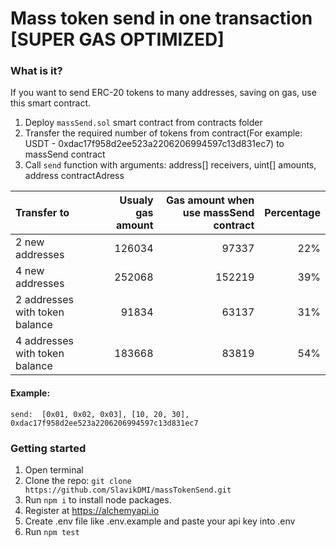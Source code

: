 # Mass token send in one transaction [SUPER GAS OPTIMIZED]

### What is it?

If you want to send ERC-20 tokens to many addresses, saving on gas, use this smart contract.

1. Deploy `massSend.sol` smart contract from contracts folder
2. Transfer the required number of tokens from contract(For example: USDT - 0xdac17f958d2ee523a2206206994597c13d831ec7) to massSend contract
3. Call `send` function with arguments: address[] receivers, uint[] amounts, address contractAdress

| Transfer to                    | Usualy gas amount | Gas amount when use massSend contract | Percentage |
| :----------------------------- | ----------------: | ------------------------------------: | ---------: |
| 2 new addresses                |            126034 |                                 97337 |        22% |
| 4 new addresses                |            252068 |                                152219 |        39% |
| 2 addresses with token balance |             91834 |                                 63137 |        31% |
| 4 addresses with token balance |            183668 |                                 83819 |        54% |

#### Example:

`send:  [0x01, 0x02, 0x03], [10, 20, 30], 0xdac17f958d2ee523a2206206994597c13d831ec7`

### Getting started

1.  Open terminal
2.  Clone the repo: `git clone https://github.com/SlavikDMI/massTokenSend.git`
3.  Run `npm i` to install node packages.
4.  Register at https://alchemyapi.io
5.  Create .env file like .env.example and paste your api key into .env
6.  Run `npm test`
